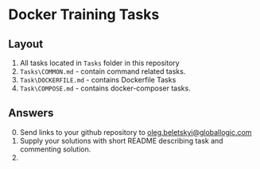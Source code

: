Docker Training Tasks
===
Layout
----
1. All tasks located in `Tasks` folder in this repository
2. `Tasks\COMMON.md` - contain command related tasks.
3. `Task\DOCKERFILE.md` - contains Dockerfile Tasks
4. `Task\COMPOSE.md` - contains docker-composer tasks.

Answers
----
0. Send links to your github repository to oleg.beletskyi@globallogic.com
1. Supply your solutions with short README describing task and commenting solution.
2.  
